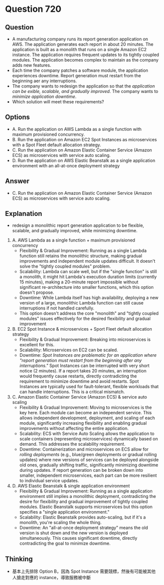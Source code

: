 # Question 720
## Question
* A manufacturing company runs its report generation application on AWS. The application generates each report in about 20 minutes. The application is built as a monolith that runs on a single Amazon EC2 instance. The application requires frequent updates to its tightly coupled modules. The application becomes complex to maintain as the company adds new features.
* Each time the company patches a software module, the application experiences downtime. Report generation must restart from the beginning aer any interruptions. 
* The company wants to redesign the application so that the *application can be exible, scalable, and gradually improved*. The company wants to *minimize application downtime*.
* Which solution will meet these requirements?

## Options
* A. Run the application on AWS Lambda as a single function with maximum provisioned concurrency.
* B. Run the application on Amazon EC2 Spot Instances as microservices with a Spot Fleet default allocation strategy.
* C. Run the application on Amazon Elastic Container Service (Amazon ECS) as microservices with service auto scaling.
* D. Run the application on AWS Elastic Beanstalk as a single application environment with an all-at-once deployment strategy

## Answer
* C. Run the application on Amazon Elastic Container Service (Amazon ECS) as microservices with service auto scaling.


## Explanation
* redesign a monolithic report generation application to be flexible, scalable, and gradually improved, while minimizing downtime.
1. A. AWS Lambda as a single function + maximum provisioned concurrency
   * Flexibility & Gradual Improvement: Running as a single Lambda function still retains the monolithic structure, making gradual improvements and independent module updates difficult. It doesn't solve the "tightly coupled modules" problem.
   * Scalability: Lambda can scale well, but if the "single function" is still a monolith, it might hit Lambda's execution duration limits (currently 15 minutes), making a 20-minute report impossible without significant re-architecture into smaller functions, which this option doesn't propose.
   * Downtime: While Lambda itself has high availability, deploying a new version of a large, monolithic Lambda function can still cause interruptions if not handled carefully.
   * This option doesn't address the core "monolith" and "tightly coupled modules" issues effectively for the desired flexibility and gradual improvement
2. B. EC2 Spot Instance & microservices + Sport Fleet default allocation strategy
   * Flexibility & Gradual Improvement: Breaking into microservices is excellent for this.
   * Scalability: Microservices on EC2 can be scaled.
   * Downtime: *Spot Instances are problematic for an application where "report generation must restart from the beginning after any interruptions."* Spot Instances can be interrupted with very short notice (2 minutes). If a report takes 20 minutes, an interruption would frequently cause restarts, directly contradicting the requirement to minimize downtime and avoid restarts. Spot Instances are typically used for fault-tolerant, flexible workloads that can handle interruptions. This is a critical mismatch.
3. C. Amazon Elastic Container Service (Amazon ECS) & service auto scaling
   * Flexibility & Gradual Improvement: Moving to microservices is the key here. Each module can become an independent service. This allows independent development, deployment, and scaling of each module, significantly increasing flexibility and enabling gradual improvements without affecting the entire application.
   * Scalability: ECS with Service Auto Scaling allows the application to scale containers (representing microservices) dynamically based on demand. This addresses the scalability requirement.
   * Downtime: Containerization and microservices on ECS allow for *rolling deployments* (e.g., blue/green deployments or gradual rolling updates) where new versions of services can be deployed alongside old ones, gradually shifting traffic, significantly minimizing downtime during updates. If report generation can be broken down into smaller, independent microservices, each part can be more resilient to individual service updates.
4. D. AWS Elastic Beanstalk & single application environment
   * Flexibility & Gradual Improvement: Running as a single application environment still implies a monolithic deployment, contradicting the desire for flexibility and gradual improvement of tightly coupled modules. Elastic Beanstalk supports microservices but this option specifies a "single application environment."
   * Scalability: Elastic Beanstalk provides auto-scaling, but if it's a monolith, you're scaling the whole thing.
   * Downtime: An "all-at-once deployment strategy" means the old version is shut down and the new version is deployed simultaneously. This causes significant downtime, directly contradicting the goal to minimize downtime.



## Thinking
* 基本上先排除 Option B，因為 Spot Instance 需要競標，然後有可能被其他人搶走對應的 instance，導致服務被中斷